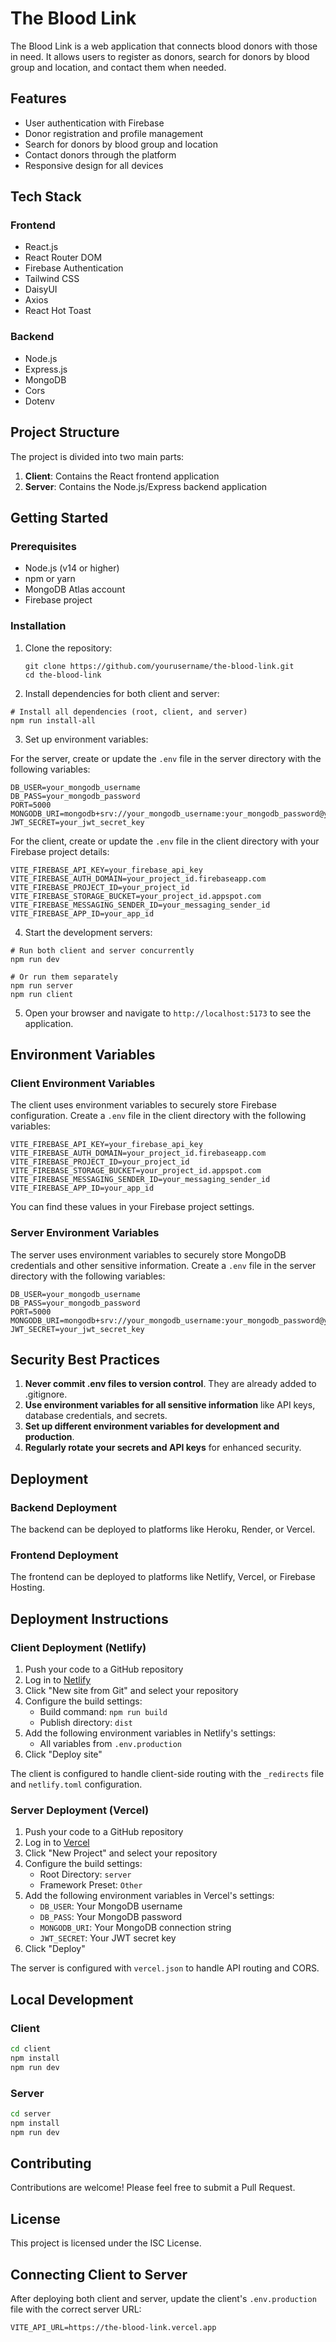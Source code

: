 # The Blood Link

The Blood Link is a web application that connects blood donors with those in need. It allows users to register as donors, search for donors by blood group and location, and contact them when needed.

## Features

- User authentication with Firebase
- Donor registration and profile management
- Search for donors by blood group and location
- Contact donors through the platform
- Responsive design for all devices

## Tech Stack

### Frontend
- React.js
- React Router DOM
- Firebase Authentication
- Tailwind CSS
- DaisyUI
- Axios
- React Hot Toast

### Backend
- Node.js
- Express.js
- MongoDB
- Cors
- Dotenv

## Project Structure

The project is divided into two main parts:

1. **Client**: Contains the React frontend application
2. **Server**: Contains the Node.js/Express backend application

## Getting Started

### Prerequisites

- Node.js (v14 or higher)
- npm or yarn
- MongoDB Atlas account
- Firebase project

### Installation

1. Clone the repository:
   ```
   git clone https://github.com/yourusername/the-blood-link.git
   cd the-blood-link
   ```

2. Install dependencies for both client and server:
```
# Install all dependencies (root, client, and server)
npm run install-all
```

3. Set up environment variables:

For the server, create or update the `.env` file in the server directory with the following variables:
```
DB_USER=your_mongodb_username
DB_PASS=your_mongodb_password
PORT=5000
MONGODB_URI=mongodb+srv://your_mongodb_username:your_mongodb_password@your_cluster_url
JWT_SECRET=your_jwt_secret_key
```

For the client, create or update the `.env` file in the client directory with your Firebase project details:
```
VITE_FIREBASE_API_KEY=your_firebase_api_key
VITE_FIREBASE_AUTH_DOMAIN=your_project_id.firebaseapp.com
VITE_FIREBASE_PROJECT_ID=your_project_id
VITE_FIREBASE_STORAGE_BUCKET=your_project_id.appspot.com
VITE_FIREBASE_MESSAGING_SENDER_ID=your_messaging_sender_id
VITE_FIREBASE_APP_ID=your_app_id
```

4. Start the development servers:

```
# Run both client and server concurrently
npm run dev

# Or run them separately
npm run server
npm run client
```

5. Open your browser and navigate to `http://localhost:5173` to see the application.

## Environment Variables

### Client Environment Variables

The client uses environment variables to securely store Firebase configuration. Create a `.env` file in the client directory with the following variables:

```
VITE_FIREBASE_API_KEY=your_firebase_api_key
VITE_FIREBASE_AUTH_DOMAIN=your_project_id.firebaseapp.com
VITE_FIREBASE_PROJECT_ID=your_project_id
VITE_FIREBASE_STORAGE_BUCKET=your_project_id.appspot.com
VITE_FIREBASE_MESSAGING_SENDER_ID=your_messaging_sender_id
VITE_FIREBASE_APP_ID=your_app_id
```

You can find these values in your Firebase project settings.

### Server Environment Variables

The server uses environment variables to securely store MongoDB credentials and other sensitive information. Create a `.env` file in the server directory with the following variables:

```
DB_USER=your_mongodb_username
DB_PASS=your_mongodb_password
PORT=5000
MONGODB_URI=mongodb+srv://your_mongodb_username:your_mongodb_password@your_cluster_url
JWT_SECRET=your_jwt_secret_key
```

## Security Best Practices

1. **Never commit .env files to version control**. They are already added to .gitignore.
2. **Use environment variables for all sensitive information** like API keys, database credentials, and secrets.
3. **Set up different environment variables for development and production**.
4. **Regularly rotate your secrets and API keys** for enhanced security.

## Deployment

### Backend Deployment
The backend can be deployed to platforms like Heroku, Render, or Vercel.

### Frontend Deployment
The frontend can be deployed to platforms like Netlify, Vercel, or Firebase Hosting.

## Deployment Instructions

### Client Deployment (Netlify)

1. Push your code to a GitHub repository
2. Log in to [Netlify](https://www.netlify.com/)
3. Click "New site from Git" and select your repository
4. Configure the build settings:
   - Build command: `npm run build`
   - Publish directory: `dist`
5. Add the following environment variables in Netlify's settings:
   - All variables from `.env.production`
6. Click "Deploy site"

The client is configured to handle client-side routing with the `_redirects` file and `netlify.toml` configuration.

### Server Deployment (Vercel)

1. Push your code to a GitHub repository
2. Log in to [Vercel](https://vercel.com/)
3. Click "New Project" and select your repository
4. Configure the build settings:
   - Root Directory: `server`
   - Framework Preset: `Other`
5. Add the following environment variables in Vercel's settings:
   - `DB_USER`: Your MongoDB username
   - `DB_PASS`: Your MongoDB password
   - `MONGODB_URI`: Your MongoDB connection string
   - `JWT_SECRET`: Your JWT secret key
6. Click "Deploy"

The server is configured with `vercel.json` to handle API routing and CORS.

## Local Development

### Client

```bash
cd client
npm install
npm run dev
```

### Server

```bash
cd server
npm install
npm run dev
```

## Contributing

Contributions are welcome! Please feel free to submit a Pull Request.

## License

This project is licensed under the ISC License.

## Connecting Client to Server

After deploying both client and server, update the client's `.env.production` file with the correct server URL:

```
VITE_API_URL=https://the-blood-link.vercel.app
``` 